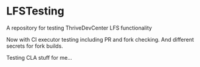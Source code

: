 # LFSTesting
A repository for testing ThriveDevCenter LFS functionality

Now with CI executor testing including PR and fork checking.
And different secrets for fork builds.


Testing CLA stuff for me...
